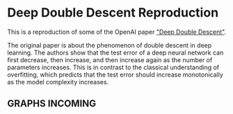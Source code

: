 # Deep Double Descent Reproduction

This is a reproduction of some of the OpenAI paper ["Deep Double Descent"](https://arxiv.org/abs/1912.02292).

The original paper is about the phenomenon of double descent in deep learning. The authors show that the test error of a deep neural network can first decrease, then increase, and then increase again as the number of parameters increases. This is in contrast to the classical understanding of overfitting, which predicts that the test error should increase monotonically as the model complexity increases.

## GRAPHS INCOMING
